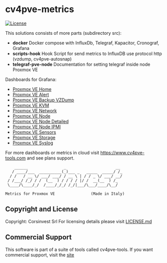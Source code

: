 # cv4pve-metrics

[![License](https://img.shields.io/github/license/Corsinvest/cv4pve-metrics.svg)](LICENSE.md)

This solutions consists of more parts (subdirectory src):

* **docker** Docker compose with InfluxDb, Telegraf, Kapacitor, Cronograf, Grafana
* **scripts-hook** Hook Script for send metrics to InfluxDB use protocol http (vzdump, cv4pve-autosnap)
* **telegraf-pve-node** Documentation for setting telegraf inside node Proxmox VE

Dashboards for Grafana:

* [Proxmox VE Home](https://grafana.com/grafana/dashboards/11416)
* [Proxmox VE Alert](https://grafana.com/grafana/dashboards/11418)
* [Proxmox VE Backup VZDump](https://grafana.com/grafana/dashboards/12907)
* [Proxmox VE KVM](https://grafana.com/grafana/dashboards/12908)
* [Proxmox VE Network](https://grafana.com/grafana/dashboards/12909)
* [Proxmox VE Node](https://grafana.com/grafana/dashboards/12910)
* [Proxmox VE Node Detailed](https://grafana.com/grafana/dashboards/12911)
* [Proxmox VE Node IPMI](https://grafana.com/grafana/dashboards/12912)
* [Proxmox VE Sensors](https://grafana.com/grafana/dashboards/12913)
* [Proxmox VE Storage](https://grafana.com/grafana/dashboards/12914)
* [Proxmox VE Syslog](https://grafana.com/grafana/dashboards/12915)

For more dashboards or metrics in cloud visit https://www.cv4pve-tools.com and see plans support.

```text
    ______                _                      __
   / ____/___  __________(_)___ _   _____  _____/ /_
  / /   / __ \/ ___/ ___/ / __ \ | / / _ \/ ___/ __/
 / /___/ /_/ / /  (__  ) / / / / |/ /  __(__  ) /_
 \____/\____/_/  /____/_/_/ /_/|___/\___/____/\__/

Metrics for Proxmox VE                (Made in Italy)
```

## Copyright and License

Copyright: Corsinvest Srl
For licensing details please visit [LICENSE.md](LICENSE.md)

## Commercial Support

This software is part of a suite of tools called cv4pve-tools. If you want commercial support, visit the [site](https://www.cv4pve-tools.com)
